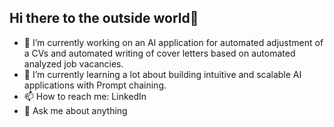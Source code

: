 ## Hi there to the outside world👋
- 🔭 I’m currently working on an AI application for automated adjustment of a CVs and automated writing of cover letters based on automated analyzed job vacancies.
- 🌱 I’m currently learning a lot about building intuitive and scalable AI applications with Prompt chaining.
- 📫 How to reach me: LinkedIn
- 💬 Ask me about anything 

<!--
**afg1930/afg1930** is a ✨ _special_ ✨ repository because its `README.md` (this file) appears on your GitHub profile.

Here are some ideas to get you started:

- 🔭 I’m currently working on ...
- 🌱 I’m currently learning ...
- 👯 I’m looking to collaborate on ...
- 🤔 I’m looking for help with ...
- 💬 Ask me about ...
- 📫 How to reach me: ...
- 😄 Pronouns: ...
- ⚡ Fun fact: ...
-->

